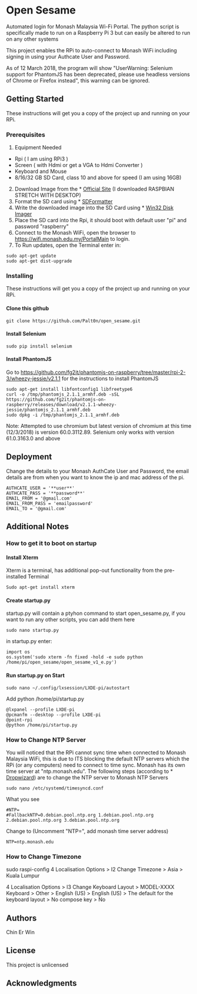# Open Sesame

Automated login for Monash Malaysia Wi-Fi Portal. The python script is specifically made to run on a Raspberry Pi 3 but can easily be altered to run on any other systems

This project enables the RPi to auto-connect to Monash WiFi including signing in using your Authcate User and Password.

As of 12 March 2018, the program will show "UserWarning: Selenium support for PhantomJS has been deprecated, please use headless versions of Chrome or Firefox instead", this warning can be ignored.

## Getting Started

These instructions will get you a copy of the project up and running on your RPi.

### Prerequisites


1. Equipment Needed
  - Rpi ( I am using RPi3 )
  - Screen ( with Hdmi or get a VGA to Hdmi Converter )
  - Keyboard and Mouse
  - 8/16/32 GB SD Card, class 10 and above for speed (I am using 16GB)
2. Download Image from the * [Official Site](https://www.raspberrypi.org/downloads/raspbian/) (I downloaded RASPBIAN STRETCH WITH DESKTOP)
3. Format the SD card using * [SDFormatter](https://www.sdcard.org/downloads/formatter_4/)
4. Write the downloaded image into the SD Card using * [Win32 Disk Imager](https://sourceforge.net/projects/win32diskimager/)
5. Place the SD card into the Rpi, it should boot with default user "pi" and password "raspberry"
6. Connect to the Monash WiFi, open the browser to https://wifi.monash.edu.my/PortalMain to login.
7. To Run updates, open the Terminal enter in:
```
sudo apt-get update
sudo apt-get dist-upgrade
```

### Installing
These instructions will get you a copy of the project up and running on your RPi.

#### Clone this github

```
git clone https://github.com/Palt0n/open_sesame.git
```

#### Install Selenium

```
sudo pip install selenium
```

#### Install PhantomJS

Go to https://github.com/fg2it/phantomjs-on-raspberry/tree/master/rpi-2-3/wheezy-jessie/v2.1.1 for the instructions to install PhantomJS

```
sudo apt-get install libfontconfig1 libfreetype6
curl -o /tmp/phantomjs_2.1.1_armhf.deb -sSL https://github.com/fg2it/phantomjs-on-raspberry/releases/download/v2.1.1-wheezy-jessie/phantomjs_2.1.1_armhf.deb
sudo dpkg -i /tmp/phantomjs_2.1.1_armhf.deb
```
Note: Attempted to use chromium but latest version of chromium at this time (12/3/2018) is version 60.0.3112.89. Selenium only works with version 61.0.3163.0 and above

## Deployment

Change the details to your Monash AuthCate User and Password, the email details are from when you want to know the ip and mac address of the pi.

```
AUTHCATE_USER = '**user**'
AUTHCATE_PASS = '**password**'
EMAIL_FROM = '@gmail.com'
EMAIL_FROM_PASS = 'emailpassword'
EMAIL_TO = '@gmail.com'
```


## Additional Notes

### How to get it to boot on startup

#### Install Xterm
Xterm is a terminal, has additional pop-out functionality from the pre-installed Terminal

```
Sudo apt-get install xterm
```

#### Create startup.py
startup.py will contain a ptyhon command to start open_sesame.py, if you want to run any other scripts, you can add them here 
```
sudo nano startup.py
```
in startup.py enter:
```
import os
os.system('sudo xterm -fn fixed -hold -e sudo python /home/pi/open_sesame/open_sesame_v1_e.py')
```

#### Run startup.py on Start
```
sudo nano ~/.config/lxsession/LXDE-pi/autostart
```
Add python /home/pi/startup.py
```
@lxpanel --profile LXDE-pi
@pcmanfm --desktop --profile LXDE-pi
@point-rpi
@python /home/pi/startup.py
```

### How to Change NTP Server
You will noticed that the RPi cannot sync time when connected to Monash Malaysia WiFi, this is due to ITS blocking the default NTP servers which the RPi (or any computers) need to connect to time sync.
Monash has its own time server at "ntp.monash.edu".
The following steps (according to * [Dropwizard](https://www.linuxquestions.org/questions/linux-newbie-8/where-does-raspbian-stretch-assign-default-ntp-servers-4175618162/)) are to change the NTP server to Monash NTP Servers
```
sudo nano /etc/systemd/timesyncd.conf
```
What you see
```
#NTP=
#FallbackNTP=0.debian.pool.ntp.org 1.debian.pool.ntp.org 2.debian.pool.ntp.org 3.debian.pool.ntp.org
```

Change to (Uncomment "NTP=", add monash time server address)
```
NTP=ntp.monash.edu
```

### How to Change Timezone

sudo raspi-config
4 Localisation Options > I2 Change Timezone > Asia > Kuala Lumpur

4 Localisation Options > I3 Change Keyboard Layout > MODEL-XXXX Keyboard > Other > English (US) > English (US) > The default for the keyboard layout > No compose key > No




## Authors

Chin Er Win

## License

This project is unlicensed

## Acknowledgments
